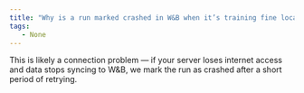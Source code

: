 ```yaml
---
title: "Why is a run marked crashed in W&B when it’s training fine locally?"
tags:
   - None
---
```


This is likely a connection problem — if your server loses internet access and data stops syncing to W&B, we mark the run as crashed after a short period of retrying.